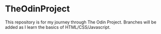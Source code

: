 # TheOdinProject

This repository is for my journey through The Odin Project. Branches will be added as I learn the basics of HTML/CSS/Javascript.
